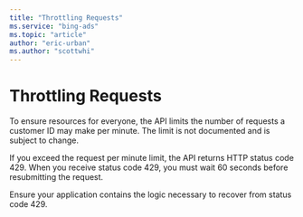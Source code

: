 ```yaml
---
title: "Throttling Requests"
ms.service: "bing-ads"
ms.topic: "article"
author: "eric-urban"
ms.author: "scottwhi"
---
```

# Throttling Requests
To ensure resources for everyone, the API limits the number of requests a customer ID may make per minute. The limit is not documented and is subject to change.

If you exceed the request per minute limit, the API returns HTTP status code 429. When you receive status code 429, you must wait 60 seconds before resubmitting the request.

Ensure your application contains the logic necessary to recover from status code 429.
